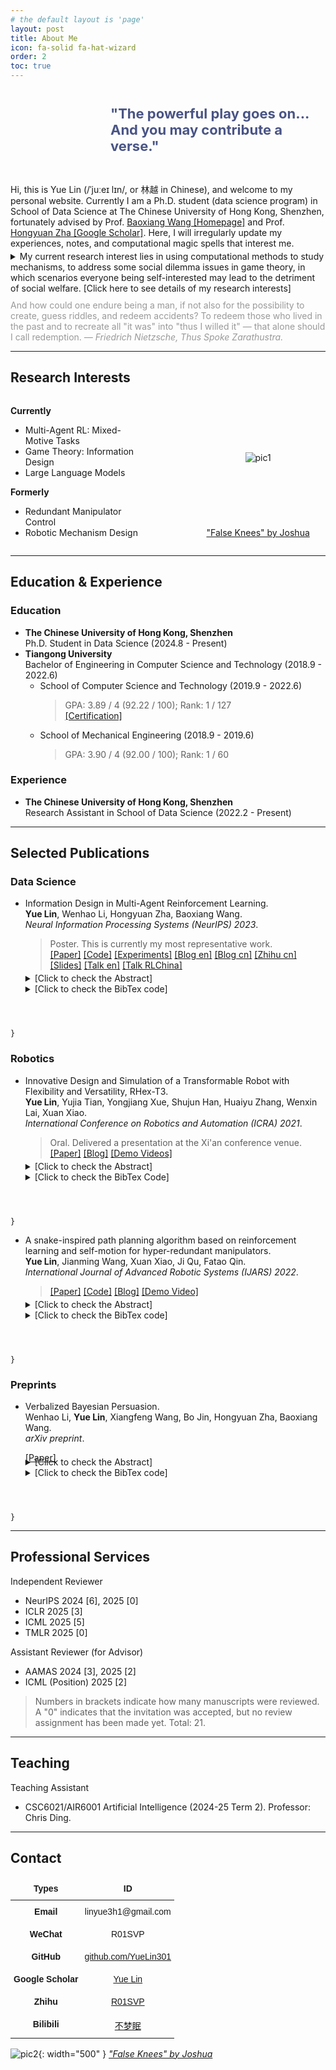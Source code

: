 ```yaml
---
# the default layout is 'page'
layout: post
title: About Me
icon: fa-solid fa-hat-wizard
order: 2
toc: true
---
```


<div style="display: flex; align-items: center; margin-bottom: 20px;">
  <div style="flex-shrink: 0; width: 130px; height: 130px; background-image: url('/assets/img/photo2_transparent.png'); background-size: cover; background-position: center; margin-right: 30px;" onmouseover="this.style.backgroundImage='url(/assets/img/photo2_cooler_transparent.png)'" onmouseout="this.style.backgroundImage='url(/assets/img/photo2_transparent.png)'">
  </div>
  <div style="flex-grow: 1; display: flex; justify-content: center; align-items: center;">
    <!-- <div style="font-style: italic; color: #555; border-left: 5px solid #eee; padding-left: 20px;"> -->
    <div style="color: #495485; font-size: 22px">
      <!-- <b>The world only makes sense if you force it to. <i>—&nbsp;Batman.</i></b> -->
      <b>"The powerful play goes on...<br>And you may contribute a verse."</b>
    </div>
  </div>
</div>

<!-- > *Answer.*  
> That you are here — that life exists and identity,  
> That the powerful play goes on, and you may contribute a verse.  
> *— Walt Whitman, O Me! O Life!*
{: .prompt-info } -->

Hi, this is <span translate="no">Yue Lin</span> (/ˈjuːeɪ lɪn/, or 林越 in Chinese), and welcome to my personal website.
Currently I am a Ph.D. student (data science program) in School of Data Science at The Chinese University of Hong Kong, Shenzhen, fortunately advised by Prof. <span translate="no"><a href="https://bxiangwang.github.io">Baoxiang Wang [Homepage]</a></span> and Prof. <span translate="no"><a href="https://scholar.google.com/citations?user=n1DQMIsAAAAJ&amp;hl=en&amp;oi=ao">Hongyuan Zha [Google Scholar]</a></span>. Here, I will irregularly update my experiences, notes, and computational magic spells that interest me.

<details style="margin-top: -10px; margin-bottom: 10px;">
<summary>My current research interest lies in using computational methods to study mechanisms, to address some social dilemma issues in game theory, in which scenarios everyone being self-interested may lead to the detriment of social welfare. [Click here to see details of my research interests]</summary>
<ul>
  <li>
    <ul>
      <li>The method I use is Multi-Agent Reinforcement Learning (MARL), essentially with the rationality assumption. And I have recently started working with some tools that seem more "human-like", like large language models.</li>
      <li>Specifically I am focusing on the problem of Bayesian persuasion (BP, <a href="{{site.baseurl}}/posts/Information-Design-10min/">[my blog]</a>) in economics: a sender with an informational advantage tries to persuade a receiver, who has different motives, to take actions that are beneficial to the sender. My research is on sequential decision-making situations.</li>
      <li>A representative work on this is <a href="{{site.baseurl}}/posts/IDMARL/">this [my blog]</a> (NeurIPS), where we proposed a general model-free RL algorithm for multi-agent communication (for the cognoscenti: policy gradient for communication), and expanded the constraints in BP so that mixed-motive communication (even between two agents) in MARL is conceivable.</li>
    </ul>
  </li>
  <li>During my undergraduate years (specifically, from 2019 to 2021), I dabbled in robotics, understood kinematics, and played a bit with <a href="https://github.com/YueLin301/robot-dynamics-mynotes">dynamics [my repo]</a>.
    <ul>
      <li>I presented a purely simulation-based robotic mechanism design <a href="{{site.baseurl}}/posts/RHex-T3/">work [my blog]</a> at ICRA. It is about a hybrid leg can transform into various forms (wheel, legs, RHex) to adapt to different terrains, and can even climb ladders.</li>
      <li>Also I <a href="{{site.baseurl}}/posts/SSCC/">have implemented [my blog]</a> a "gimbal" using a hyper-redundant manipulator (purely based on kinematics), allowing it to efficiently reach into barrels.</li>
    </ul>
  </li>
</ul>
</details>

<div style="color: #999;">
  And how could one endure being a man, if not also for the possibility to create, guess riddles, and redeem accidents? To redeem those who lived in the past and to recreate all "it was" into "thus I willed it" — that alone should I call redemption. <i>—&nbsp;Friedrich&nbsp;Nietzsche,&nbsp;Thus&nbsp;Spoke&nbsp;Zarathustra.</i>
</div>

---

## Research Interests

<style>
  .flex-container {
    display: flex;
    justify-content: flex-start;
    align-items: stretch;
  }
  .flex-item {
    /* width: 45%; */
    width: 300px;
    display: flex;
    flex-direction: column;
    justify-content: center;
  }
  .spacer {
    width: 20%;
  }
  .auto-spacer {
    flex-grow: 1;
  }
  @media (max-width: 768px) {
    .flex-container {
      flex-direction: column;
      align-items: center;
    }
    .flex-item, .spacer, .auto-spacer {
      width: 85%;
    }
  }
</style>

<div class="flex-container">
  <div class="flex-item">
    <div>
      <p><strong>Currently</strong></p>
      <ul>
        <!-- <li>Social Dilemma</li> -->
        <li>Multi-Agent RL: Mixed-Motive Tasks</li>
        <li>Game Theory: Information Design</li>
        <!-- <li>Algorithmic Game Theory</li> -->
        <!-- <ul style="margin-left: -20px;">
          <li>Information Design</li>
        </ul> -->
        <li>Large Language Models</li>
      </ul>
      <p><strong>Formerly</strong></p>
      <ul>
        <li>Redundant Manipulator Control</li>
        <li>Robotic Mechanism Design</li>
      </ul>
    </div>
  </div>
  <div class="spacer"></div>
  <div class="flex-item" style="text-align: center;">
    <img src="/assets/img/about/crow1.png" alt="pic1" style="max-height: 100%; margin: auto;" />
    <p><a href="https://falseknees.com/about.html">"False Knees" by Joshua</a></p>
  </div>
  <div class="auto-spacer"></div>
</div>

<!-- <br clear="all"/> -->

---

## Education & Experience

### Education 

- <span translate="no">**The Chinese University of Hong Kong, Shenzhen**</span>  
  Ph.D. Student in Data Science (2024.8 - Present)  
  <!-- Ph.D. Student in Data Science (2024.9 - Present)   -->
- <span translate="no">**Tiangong University**</span>  
  Bachelor of Engineering in Computer Science and Technology (2018.9 - 2022.6)
    - School of Computer Science and Technology (2019.9 - 2022.6)  
        > GPA:  3.89 / 4 (92.22 / 100); Rank: 1 / 127  
        [[Certification]]({{site.baseurl}}/posts/Certification-Rank/)
    - School of Mechanical Engineering (2018.9 - 2019.6)  
        > GPA:  3.90 / 4 (92.00 / 100); Rank: 1 / 60

### Experience

- <span translate="no">**The Chinese University of Hong Kong, Shenzhen**</span>  
  Research Assistant in School of Data Science (2022.2 - Present)

---

## Selected Publications

<!-- [[Google Scholar]](https://scholar.google.com/citations?user=fbvQHX4AAAAJ&hl=zh-CN) -->

### Data Science

<!-- #### Mix-Motive MARL Communication x Game Theory -->

- <span translate="no">Information Design in Multi-Agent Reinforcement Learning.</span>  
    <span translate="no">**Yue Lin**, Wenhao Li, Hongyuan Zha, Baoxiang Wang.</span>  
    <span translate="no">*Neural Information Processing Systems (NeurIPS) 2023*.</span>
    > Poster. This is currently my most representative work.  
    [[Paper]](https://arxiv.org/abs/2305.06807) 
    [[Code]](https://github.com/YueLin301/InformationDesignMARL) 
    [[Experiments]](https://wandb.ai/yuelin301/IND+MARL?nw=nwuseryuelin301) 
    [[Blog en]]({{site.baseurl}}/posts/IDMARL/) 
    [[Blog cn]]({{site.baseurl}}/posts/IDMARL-cn/) 
    [[Zhihu cn]](https://zhuanlan.zhihu.com/p/687305626) 
    [[Slides]]({{site.baseurl}}/posts/IDMARL/#slides) 
    [[Talk en]](https://www.youtube.com/watch?v=yhVlpv_1Pg4) 
    [[Talk RLChina]](https://www.bilibili.com/video/BV1t142117Km?vd_source=b3cf9eb7cfe43c730613c5158a38e978)  
    <!-- [[Talk cn]](https://www.bilibili.com/video/BV1e94y177Dj/?share_source=copy_web&vd_source=b3cf9eb7cfe43c730613c5158a38e978&t=2825)   -->
    <details style="margin-top: -10px;">
    <summary>[Click to check the Abstract]</summary>
    <div class="language-plaintext highlighter-rouge">
    <div class="code-header">
    <span data-label-text="Abstract"><i class="fas fa-code fa-fw small"></i></span>
    <span></span>
    </div>
    <pre class="highlight" style="margin-left: 20px; white-space: pre-wrap; word-break: break-word;"><code>Reinforcement learning (RL) is inspired by the way human infants and animals learn from the environment. The setting is somewhat idealized because, in actual tasks, other agents in the environment have their own goals and behave adaptively to the ego agent. To thrive in those environments, the agent needs to influence other agents so their actions become more helpful and less harmful. Research in computational economics distills two ways to influence others directly: by providing tangible goods (mechanism design) and by providing information (information design). This work investigates information design problems for a group of RL agents. The main challenges are two-fold. One is the information provided will immediately affect the transition of the agent trajectories, which introduces additional non-stationarity. The other is the information can be ignored, so the sender must provide information that the receiver is willing to respect. We formulate the Markov signaling game, and develop the notions of signaling gradient and the extended obedience constraints that address these challenges. Our algorithm is efficient on various mixed-motive tasks and provides further insights into computational economics. Our code is publicly available at https://github.com/YueLin301/InformationDesignMARL.</code></pre></div>
    </details>  
    <details>
    <summary>[Click to check the BibTex code]</summary>
    <div class="language-plaintext highlighter-rouge">
    <div class="code-header">
    <span data-label-text="BibTex"><i class="fas fa-code fa-fw small"></i></span>
    <span></span>
    </div>
    <pre class="highlight" style="margin-left: 20px;"><code>@article{lin2023information,
    title={Information design in multi-agent reinforcement learning},
    author={Lin, Yue and Li, Wenhao and Zha, Hongyuan and Wang, Baoxiang},
    journal={Advances in Neural Information Processing Systems},
    volume={36},
    pages={25584--25597},
    year={2023}
}</code></pre></div>
    </details>


<!-- - Information Design in Multi-Agent Reinforcement Learning.  
    **Yue Lin**, Wenhao Li, Hongyuan Zha, Baoxiang Wang.  
    *Neural Information Processing Systems (NeurIPS) 2023*.
    > Poster. This is currently my most representative work.  
    [[Paper]](https://arxiv.org/abs/2305.06807) 
    [[Code]](https://github.com/YueLin301/InformationDesignMARL) 
    [[Experiments]](https://wandb.ai/yuelin301/IND+MARL?nw=nwuseryuelin301) 
    [[Blog en]]({{site.baseurl}}/posts/IDMARL/) 
    [[Blog cn]]({{site.baseurl}}/posts/IDMARL-cn/) 
    [[Zhihu cn]](https://zhuanlan.zhihu.com/p/687305626) 
    [[Slides]]({{site.baseurl}}/posts/IDMARL/#slides) 
    [[Talk en]](https://www.youtube.com/watch?v=yhVlpv_1Pg4) 
    [[Talk cn]](https://www.bilibili.com/video/BV1e94y177Dj/?share_source=copy_web&vd_source=b3cf9eb7cfe43c730613c5158a38e978&t=2825)   -->

<!-- > Of the empty and useless years of the rest, with the rest me intertwined,  
> The question, O me! so sad, recurring — What good amid these, O me, O life?  
> *— Walt Whitman, O Me! O Life!*
{: .prompt-tip } -->

### Robotics

- <span translate="no">Innovative Design and Simulation of a Transformable Robot with Flexibility and Versatility, RHex-T3.</span>  
    <span translate="no">**Yue Lin**, Yujia Tian, Yongjiang Xue, Shujun Han, Huaiyu Zhang, Wenxin Lai, Xuan Xiao.</span>  
    <span translate="no">*International Conference on Robotics and Automation (ICRA) 2021*.</span>
    > Oral. Delivered a presentation at the Xi'an conference venue.  
    [[Paper]](https://ieeexplore.ieee.org/abstract/document/9561060) 
    [[Blog]]({{site.baseurl}}/posts/RHex-T3/) 
    [[Demo Videos]]({{site.baseurl}}/posts/RHex-T3/#videos)  
    <details style="margin-top: -10px;">
    <summary>[Click to check the Abstract]</summary>
    <div class="language-plaintext highlighter-rouge">
    <div class="code-header">
    <span data-label-text="Abstract"><i class="fas fa-code fa-fw small"></i></span>
    <span></span>
    </div>
    <pre class="highlight" style="margin-left: 20px; white-space: pre-wrap; word-break: break-word;"><code>This paper presents a transformable RHex-inspired robot, RHex-T3, with high energy efficiency, excellent flexibility and versatility. By using the innovative 2-DoF transformable structure, RHex-T3 inherits most of RHex’s mobility, and can also switch to other 4 modes for handling various missions. The wheel-mode improves the efficiency of RHex-T3, and the leg-mode helps to generate a smooth locomotion when RHex-T3 is overcoming obstacles. In addition, RHex-T3 can switch to the claw-mode for transportation missions, and even climb ladders by using the hook-mode. The simulation model is conducted based on the mechanical structure, and thus the properties in different modes are verified and analyzed through numerical simulations.</code></pre></div>
    </details>  
    <details>
    <summary>[Click to check the BibTex Code]</summary>
    <div class="language-plaintext highlighter-rouge">
    <div class="code-header">
    <span data-label-text="BibTex"><i class="fas fa-code fa-fw small"></i></span>
    <span></span>
    </div>
    <pre class="highlight" style="margin-left: 20px;"><code>@inproceedings{lin2021innovative,
    title={Innovative design and simulation of a transformable robot with flexibility and versatility, RHex-T3},
    author={Lin, Yue and Tian, Yujia and Xue, Yongjiang and Han, Shujun and Zhang, Huaiyu and Lai, Wenxin and Xiao, Xuan},
    booktitle={2021 IEEE International Conference on Robotics and Automation (ICRA)},
    pages={6992--6998},
    year={2021},
    organization={IEEE}
}</code></pre></div>
    </details>


- <span translate="no">A snake-inspired path planning algorithm based on reinforcement learning and self-motion for hyper-redundant manipulators.</span>  
    <span translate="no">**Yue Lin**, Jianming Wang, Xuan Xiao, Ji Qu, Fatao Qin.</span>  
    <span translate="no">*International Journal of Advanced Robotic Systems (IJARS) 2022*.</span>  
    > [[Paper]](https://journals.sagepub.com/doi/full/10.1177/17298806221110022) 
    [[Code]](https://github.com/YueLin301/Swinging-Search-Crawling-Control) 
    [[Blog]]({{site.baseurl}}/posts/SSCC/) 
    [[Demo Video]]({{site.baseurl}}/posts/SSCC/#videos)
    <details style="margin-top: -10px;">
    <summary>[Click to check the Abstract]</summary>
    <div class="language-plaintext highlighter-rouge">
    <div class="code-header">
    <span data-label-text="Abstract"><i class="fas fa-code fa-fw small"></i></span>
    <span></span>
    </div>
    <pre class="highlight" style="margin-left: 20px; white-space: pre-wrap; word-break: break-word;"><code>Redundant manipulators are flexible enough to adapt to complex environments, but their controller is also required to be specific for their extra degrees of freedom. Inspired by the morphology of snakes, we propose a path planning algorithm named Swinging Search and Crawling Control, which allows the snake-like redundant manipulators to explore in complex pipeline environments without collision. The proposed algorithm consists of the Swinging Search and the Crawling Control. In Swinging Search, a collision-free manipulator configuration that of the end-effector in the target point is found by applying reinforcement learning to self-motion, instead of designing joint motion. The self-motion narrows the search space to the null space, and the reinforcement learning makes the algorithm use the information of the environment, instead of blindly searching. Then in Crawling Control, the manipulator is controlled to crawl to the target point like a snake along the collision-free configuration. It only needs to search for a collision-free configuration for the manipulator, instead of searching collision-free configurations throughout the process of path planning. Simulation experiments show that the algorithm can complete path planning tasks of hyper-redundant manipulators in complex environments. The 16 DoFs and 24 DoFs manipulators can achieve 83.3% and 96.7% success rates in the pipe, respectively. In the concentric pipe, the 24 DoFs manipulator has a success rate of 96.1%.</code></pre></div>
    </details>  
    <details>
    <summary>[Click to check the BibTex code]</summary>
    <div class="language-plaintext highlighter-rouge">
    <div class="code-header">
    <span data-label-text="BibTex"><i class="fas fa-code fa-fw small"></i></span>
    <span></span>
    </div>
    <pre class="highlight" style="margin-left: 20px;"><code>@article{lin2022snake,
    title={A snake-inspired path planning algorithm based on reinforcement learning and self-motion for hyper-redundant manipulators},
    author={Lin, Yue and Wang, Jianming and Xiao, Xuan and Qu, Ji and Qin, Fatao},
    journal={International Journal of Advanced Robotic Systems},
    volume={19},
    number={4},
    pages={17298806221110022},
    year={2022},
    publisher={SAGE Publications Sage UK: London, England}
}</code></pre></div>
    </details>

<!-- - <span translate="no">Self-Adaptive Walking Speed Control on Underactuated Rimless Wheel.</span>  
    <span translate="no">Wenxin Lai, Yujia Tian, Shujun Han, **Yue Lin**, Yongiiang Xue, Juezhu Lai.</span>  
    <span translate="no">*IEEE International Conference on Mechatronics and Automation (ICMA) 2020*.</span>  
    > [[Paper]](https://ieeexplore.ieee.org/abstract/document/9233853)   -->

<!-- - Innovative Design and Simulation of a Transformable Robot with Flexibility and Versatility, RHex-T3.  
    **Yue Lin**, Yujia Tian, Yongjiang Xue, Shujun Han, Huaiyu Zhang, Wenxin Lai, Xuan Xiao.  
    *International Conference on Robotics and Automation (ICRA) 2021*.
    > Oral. Delivered a presentation at the Xi'an conference venue.  
    [[Paper]](https://ieeexplore.ieee.org/abstract/document/9561060) 
    [[Blog]]({{site.baseurl}}/posts/RHex-T3/)  
- A snake-inspired path planning algorithm based on reinforcement learning and self-motion for hyper-redundant manipulators.  
    **Yue Lin**, Jianming Wang, Xuan Xiao, Ji Qu, Fatao Qin.  
    *International Journal of Advanced Robotic Systems (IJARS) 2022*.  
    > [[Paper]](https://journals.sagepub.com/doi/full/10.1177/17298806221110022) [[Blog]]({{site.baseurl}}/posts/SSCC/) 
    [[Code]](https://github.com/YueLin301/Swinging-Search-Crawling-Control)  
- Self-Adaptive Walking Speed Control on Underactuated Rimless Wheel.  
    Wenxin Lai, Yujia Tian, Shujun Han, **Yue Lin**, Yongiiang Xue, Juezhu Lai.  
    *IEEE International Conference on Mechatronics and Automation (ICMA) 2020*.  
    > [[Paper]](https://ieeexplore.ieee.org/abstract/document/9233853)   -->

<!-- ---

## Honors & Awards
- First Prize in the 16th Tianjin "The Challenge Cup" Competition - 2021.6
- First Prize of the President's Scholarship (Top: 3%), Tiangong University - 2020.12
- Second Prize of the President's Scholarship (Top: 10%), Tiangong University - 2018.12 & 2019.12
- Third Prize in the 15th Tianjin "The Projection Mapping Contest" Competition - 2019.5

---

## Campus Involvement
- Assisted classmates in preparing for final exams during the pandemic. Check out my [mind map notes](https://github.com/YueLin301/MindMap-bakcup).
- Initiated and organized a weekly seminar on Advanced Mathematics for classmates, promoting a harmonious learning environment.

The high-scoring courses at the undergraduate level include the following: 
  - **Mathematics:** Advanced Mathematics (100), Discrete Mathematics (96);
  - **Computer Science:** Compiler Theory (99), Embedded System Design (99), Software Engineering (98), Operating System (95), Computer Networks (96), Curriculum Design on Database (95), Application Development Practice (97), Internet of Things Technology (99), Software Development Practice (95), Distributed and Cloud Computing (95);
  - **Artificial Intelligence:** Digital Image Processing (98), Speech Recognition and Natural Language Understanding (96), Computerized Vision (96), Machine Learning (95);
  - **Robotics:** Intelligent Mobile Robot (99), Electrical and Electronic Technology (98), College Physics (97). -->


### Preprints

- <span translate="no">Verbalized Bayesian Persuasion.</span>  
    <span translate="no">Wenhao Li, **Yue Lin**, Xiangfeng Wang, Bo Jin, Hongyuan Zha, Baoxiang Wang.</span>  
    <span translate="no">*arXiv preprint*.</span>
    > 
    [[Paper]](https://arxiv.org/abs/2502.01587) 
    <details style="margin-top: -10px;">
    <summary>[Click to check the Abstract]</summary>
    <div class="language-plaintext highlighter-rouge">
    <div class="code-header">
    <span data-label-text="Abstract"><i class="fas fa-code fa-fw small"></i></span>
    <span></span>
    </div>
    <pre class="highlight" style="margin-left: 20px; white-space: pre-wrap; word-break: break-word;"><code>Information design (ID) explores how a sender influence the optimal behavior of receivers to achieve specific objectives. While ID originates from everyday human communication, existing game-theoretic and machine learning methods often model information structures as numbers, which limits many applications to toy games. This work leverages LLMs and proposes a verbalized framework in Bayesian persuasion (BP), which extends classic BP to real-world games involving human dialogues for the first time. Specifically, we map the BP to a verbalized mediator-augmented extensive-form game, where LLMs instantiate the sender and receiver. To efficiently solve the verbalized game, we propose a generalized equilibrium-finding algorithm combining LLM and game solver. The algorithm is reinforced with techniques including verbalized commitment assumptions, verbalized obedience constraints, and information obfuscation. Numerical experiments in dialogue scenarios, such as recommendation letters, courtroom interactions, and law enforcement, validate that our framework can both reproduce theoretical results in classic BP and discover effective persuasion strategies in more complex natural language and multi-stage scenarios.</code></pre></div>
    </details>  
    <details>
    <summary>[Click to check the BibTex code]</summary>
    <div class="language-plaintext highlighter-rouge">
    <div class="code-header">
    <span data-label-text="BibTex"><i class="fas fa-code fa-fw small"></i></span>
    <span></span>
    </div>
    <pre class="highlight" style="margin-left: 20px;"><code>@article{li2025verbalized,
  title={Verbalized Bayesian Persuasion},
  author={Li, Wenhao and Lin, Yue and Wang, Xiangfeng and Jin, Bo and Zha, Hongyuan and Wang, Baoxiang},
  journal={arXiv preprint arXiv:2502.01587},
  year={2025}
}</code></pre></div>
    </details>

---

## Professional Services

Independent Reviewer
- NeurIPS 2024 [6], 2025 [0]
- ICLR 2025 [3]
- ICML 2025 [5]
- TMLR 2025 [0]

Assistant Reviewer (for Advisor)
- AAMAS 2024 [3], 2025 [2]
- ICML (Position) 2025 [2]

> Numbers in brackets indicate how many manuscripts were reviewed. A "0" indicates that the invitation was accepted, but no review assignment has been made yet. Total: 21.

---

## Teaching

Teaching Assistant
-  CSC6021/AIR6001 Artificial Intelligence (2024-25 Term 2). Professor: Chris Ding.

<!-- ---

## Patents

- <span translate="no">多智能体强化学习通信方法、终端设备及存储介质</span>  
    <span translate="no">状态：专利待审</span>  
    <span translate="no">申请人：香港中文大学（深圳）</span>  
    <span translate="no">发明人：**林越**、李文浩、查宏远、王趵翔</span>  
    <span translate="no">申请公布号：CN116455754A；申请号：2023103977440；申请公布日：2023.07.18；申请日：2023.04.06</span> -->

<!-- ## Personality


<details>
<summary>Big Five Personality Test: [Click to expand]</summary>
<style type="text/css">
.tg  {border-collapse:collapse;border-spacing:0;}
.tg td{border-color:black;border-style:solid;border-width:1px;font-family:Arial, sans-serif;font-size:14px;
  overflow:hidden;padding:10px 5px;word-break:normal;}
.tg th{border-color:black;border-style:solid;border-width:1px;font-family:Arial, sans-serif;font-size:14px;
  font-weight:normal;overflow:hidden;padding:10px 5px;word-break:normal;}
.tg .tg-cly1{text-align:left;vertical-align:middle}
.tg .tg-mwxe{text-align:right;vertical-align:middle}
.tg .tg-yla0{font-weight:bold;text-align:left;vertical-align:middle}
.tg .tg-zt7h{font-weight:bold;text-align:right;vertical-align:middle}
</style>
<table class="tg"><thead>
  <tr>
    <th class="tg-yla0">Openness To Experience</th>
    <th class="tg-zt7h">107/120</th>
    <th class="tg-yla0">Conscientiousness</th>
    <th class="tg-zt7h">101/120</th>
    <th class="tg-yla0">Extraversion</th>
    <th class="tg-zt7h">95/120</th>
    <th class="tg-yla0">Agreeableness</th>
    <th class="tg-zt7h">82/120</th>
    <th class="tg-yla0">Neuroticism</th>
    <th class="tg-zt7h">64/120</th>
  </tr></thead>
<tbody>
  <tr>
    <td class="tg-cly1">Adventurousness</td>
    <td class="tg-mwxe">17/20</td>
    <td class="tg-cly1">Achievement-Striving</td>
    <td class="tg-mwxe">18/20</td>
    <td class="tg-cly1">Activity Level</td>
    <td class="tg-mwxe">19/20</td>
    <td class="tg-cly1">Altruism</td>
    <td class="tg-mwxe">14/20</td>
    <td class="tg-cly1">Anger</td>
    <td class="tg-mwxe">11/20</td>
  </tr>
  <tr>
    <td class="tg-cly1">Artistic Interests</td>
    <td class="tg-mwxe">19/20</td>
    <td class="tg-cly1">Cautiousness</td>
    <td class="tg-mwxe">16/20</td>
    <td class="tg-cly1">Assertiveness</td>
    <td class="tg-mwxe">15/20</td>
    <td class="tg-cly1">Cooperation</td>
    <td class="tg-mwxe">13/20</td>
    <td class="tg-cly1">Anxiety</td>
    <td class="tg-mwxe">15/20</td>
  </tr>
  <tr>
    <td class="tg-cly1">Emotionality</td>
    <td class="tg-mwxe">18/20</td>
    <td class="tg-cly1">Dutifulness</td>
    <td class="tg-mwxe">14/20</td>
    <td class="tg-cly1">Cheerfulness</td>
    <td class="tg-mwxe">18/20</td>
    <td class="tg-cly1">Modesty</td>
    <td class="tg-mwxe">16/20</td>
    <td class="tg-cly1">Depression</td>
    <td class="tg-mwxe">9/20</td>
  </tr>
  <tr>
    <td class="tg-cly1">Imagination</td>
    <td class="tg-mwxe">20/20</td>
    <td class="tg-cly1">Orderliness</td>
    <td class="tg-mwxe">18/20</td>
    <td class="tg-cly1">Excitement-Seeking</td>
    <td class="tg-mwxe">15/20</td>
    <td class="tg-cly1">Morality</td>
    <td class="tg-mwxe">13/20</td>
    <td class="tg-cly1">Immoderation</td>
    <td class="tg-mwxe">11/20</td>
  </tr>
  <tr>
    <td class="tg-cly1">Intellect</td>
    <td class="tg-mwxe">20/20</td>
    <td class="tg-cly1">Self-Discipline</td>
    <td class="tg-mwxe">18/20</td>
    <td class="tg-cly1">Friendliness</td>
    <td class="tg-mwxe">15/20</td>
    <td class="tg-cly1">Sympathy</td>
    <td class="tg-mwxe">15/20</td>
    <td class="tg-cly1">Self-Consciousness</td>
    <td class="tg-mwxe">10/20</td>
  </tr>
  <tr>
    <td class="tg-cly1">Liberalism</td>
    <td class="tg-mwxe">13/20</td>
    <td class="tg-cly1">Self-Efficacy</td>
    <td class="tg-mwxe">17/20</td>
    <td class="tg-cly1">Gregariousness</td>
    <td class="tg-mwxe">13/20</td>
    <td class="tg-cly1">Trust</td>
    <td class="tg-mwxe">11/20</td>
    <td class="tg-cly1">Vulnerability</td>
    <td class="tg-mwxe">8/20</td>
  </tr>
</tbody></table>
</details>

> The first row is the five factors, and the six columns corresponding to each factor are its sub-dimensions, sorted alphabetically. Detailed descriptions and other personality test results (e.g., MBTI) are available on [my blog]({{site.baseurl}}/posts/Personality).  -->


<!-- ![garage](/assets/img/avatar/garage3c.png)
_Generated by ChatGPT-4._ -->

---

## Contact

<div align="center">

<style type="text/css">
.tg  {border:none;border-collapse:collapse;border-spacing:0;}
.tg td{border-style:solid;border-width:0px;font-family:Arial, sans-serif;font-size:14px;overflow:hidden;
  padding:10px 5px;word-break:normal;}
.tg th{border-style:solid;border-width:0px;font-family:Arial, sans-serif;font-size:14px;font-weight:normal;
  overflow:hidden;padding:10px 5px;word-break:normal;}
.tg .tg-wp8o{border-color:#000000;text-align:center;vertical-align:top}
.tg .tg-mqa1{border-color:#000000;font-weight:bold;text-align:center;vertical-align:top}
</style>
<table class="tg">
<thead>
  <tr>
    <th class="tg-mqa1">Types</th>
    <th class="tg-mqa1">ID</th>
  </tr>
</thead>
<tbody>
  <tr>
    <td class="tg-mqa1">Email</td>
    <td class="tg-wp8o">linyue3h1@gmail.com</td>
  </tr>
  <tr>
    <td class="tg-mqa1">WeChat</td>
    <td class="tg-wp8o">R01SVP</td>
  </tr>
  <!-- <tr>
    <td class="tg-mqa1">Website</td>
    <td class="tg-wp8o"><a href="{{site.baseurl}}/" target="_blank" rel="noopener noreferrer">yuelin301.github.io</a></td>
  </tr> -->
  <tr>
    <td class="tg-mqa1">GitHub</td>
    <td class="tg-wp8o"><a href="https://github.com/YueLin301" target="_blank" rel="noopener noreferrer">github.com/YueLin301</a></td>
  </tr>
  <tr>
    <td class="tg-mqa1">Google Scholar</td>
    <td class="tg-wp8o"><a href="https://scholar.google.com/citations?user=fbvQHX4AAAAJ" target="_blank" rel="noopener noreferrer"><span translate="no">Yue Lin</span></a></td>
  </tr>
  <!-- <tr>
    <td class="tg-mqa1">LinkedIn</td>
    <td class="tg-wp8o"><a href="https://www.linkedin.com/in/linyue3h1" target="_blank" rel="noopener noreferrer"><span translate="no">linyue3h1</span></a></td>
  </tr> -->
  <tr>
    <td class="tg-mqa1">Zhihu</td>
    <td class="tg-wp8o"><a href="https://www.zhihu.com/people/R01SVP/answers" target="_blank" rel="noopener noreferrer"><span translate="no">R01SVP</span></a></td>
  </tr>
  <tr>
    <td class="tg-mqa1">Bilibili</td>
    <td class="tg-wp8o"><a href="https://space.bilibili.com/36040555" target="_blank" rel="noopener noreferrer"><span translate="no">不梦眠</span></a></td>
  </tr>
</tbody>
</table>

</div>

<!-- <details>
<summary>The meanings of my names: [Click to expand]</summary>
<span translate="no">
<ul>
  <li>In Chinese, the phonetic abbreviation for <code>301</code> is <code>sbly,</code> where <code>sb</code> stands for "silly," and <code>ly</code> is my name.</li>
  <li>When applying for the email address, I was worried that others might confuse the number <code>0</code> with the letter <code>o</code>, so I changed <code>301</code> to <code>3h1</code>, but actually, <code>3h1</code> is <code>310</code>. Haha, silly me indeed!</li>
  <li><code>RSVP</code> is an abbreviation for the French phrase "Répondez s'il vous plaît," which translates to "<em>Respond, if you please</em>" in English. It is commonly used on invitations to request that the invitee confirm whether or not they will attend the event.</li>
  <li>Here, <code>R01SVP</code> acts like a cry or a spell from a bystander's perspective, and the entity I am inviting is the objective world.</li>
  <li>"不梦眠" means "Dreamless Sleep" in English, referring to a deep, uninterrupted sleep or metaphorically, to death.</li>
</ul>
</span>
</details> -->



![pic2](/assets/img/about/bird1.png){: width="500" }
_["False Knees" by Joshua](https://falseknees.com/about.html)_
